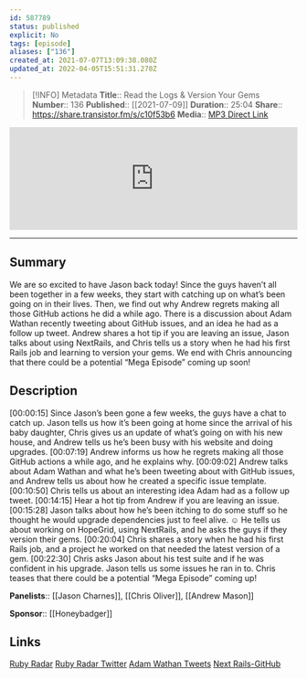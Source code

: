 ```yaml
---
id: 587789
status: published
explicit: No
tags: [episode]
aliases: ["136"]
created_at: 2021-07-07T13:09:38.080Z
updated_at: 2022-04-05T15:51:31.270Z
---
```


> [!INFO] Metadata
> **Title**:: Read the Logs & Version Your Gems
> **Number**:: 136
> **Published**:: [[2021-07-09]]
> **Duration**:: 25:04
> **Share**:: <https://share.transistor.fm/s/c10f53b6>
> **Media**:: [MP3 Direct Link](https://dts.podtrac.com/redirect.mp3/media.transistor.fm/c10f53b6/d1b12b31.mp3)

<iframe width="100%" height="180" frameborder="no" scrolling="no" seamless src="https://share.transistor.fm/e/c10f53b6/dark"></iframe>

---

## Summary

We are so excited to have Jason back today! Since the guys haven’t all been together in a few weeks, they start with catching up on what’s been going on in their lives. Then, we find out why Andrew regrets making all those GitHub actions he did a while ago. There is a discussion about Adam Wathan recently tweeting about GitHub issues, and an idea he had as a follow up tweet. Andrew shares a hot tip if you are leaving an issue, Jason talks about using NextRails, and Chris tells us a story when he had his first Rails job and learning to version your gems. We end with Chris announcing that there could be a potential “Mega Episode” coming up soon!

## Description

[00:00:15] Since Jason’s been gone a few weeks, the guys have a chat to catch up. Jason tells us how it’s been going at home since the arrival of his baby daughter, Chris gives us an update of what’s going on with his new house, and Andrew tells us he’s been busy with his website and doing upgrades.
[00:07:19] Andrew informs us how he regrets making all those GitHub actions a while ago, and he explains why.
[00:09:02] Andrew talks about Adam Wathan and what he’s been tweeting about with GitHub issues, and Andrew tells us about how he created a specific issue template.
[00:10:50] Chris tells us about an interesting idea Adam had as a follow up tweet.
[00:14:15] Hear a hot tip from Andrew if you are leaving an issue.
[00:15:28] Jason talks about how he’s been itching to do some stuff so he thought he would upgrade dependencies just to feel alive. ☺ He tells us about working on HopeGrid, using NextRails, and he asks the guys if they version their gems.
[00:20:04] Chris shares a story when he had his first Rails job, and a project he worked on that needed the latest version of a gem.
[00:22:30] Chris asks Jason about his test suite and if he was confident in his upgrade. Jason tells us some issues he ran in to. Chris teases that there could be a potential “Mega Episode” coming up!

**Panelists**:: [[Jason Charnes]], [[Chris Oliver]], [[Andrew Mason]]

**Sponsor**:: [[Honeybadger]]

## Links

[Ruby Radar](https://rubyradar.mailchimpsites.com/)
[Ruby Radar Twitter](https://twitter.com/therubyradar)
[Adam Wathan Tweets](https://twitter.com/adamwathan/status/1410546727711653888?s=20)
[Next Rails-GitHub](https://github.com/fastruby/next_rails)
